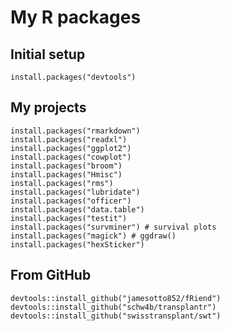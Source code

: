 # My R packages

## Initial setup
    install.packages("devtools")
   
## My projects
    install.packages("rmarkdown")
    install.packages("readxl")
    install.packages("ggplot2")
    install.packages("cowplot")
    install.packages("broom")
    install.packages("Hmisc")
    install.packages("rms")
    install.packages("lubridate")
    install.packages("officer")
    install.packages("data.table")
    install.packages("testit")
    install.packages("survminer") # survival plots
    install.packages("magick") # ggdraw()
    install.packages("hexSticker")
    
## From GitHub
    devtools::install_github("jamesotto852/fRiend")
    devtools::install_github("schw4b/transplantr")
    devtools::install_github("swisstransplant/swt")
